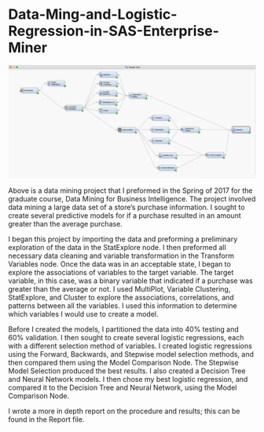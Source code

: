 # Data-Ming-and-Logistic-Regression-in-SAS-Enterprise-Miner


![Screenshot](Data%20Mining%20Diagram.png)

Above is a data mining project that I preformed in the Spring of 2017 for the graduate course, Data Mining for Business Intelligence. The project involved data mining a large data set of a store’s purchase information. I sought to create several predictive models for if a purchase resulted in an amount greater than the average purchase. 

I began this project by importing the data and preforming a preliminary exploration of the data in the StatExplore node. I then preformed all necessary data cleaning and variable transformation in the Transform Variables node. Once the data was in an acceptable state, I began to explore the associations of variables to the target variable. The target variable, in this case, was a binary variable that indicated if a purchase was greater than the average or not. I used MultiPlot, Variable Clustering, StatExplore, and Cluster to explore the associations, correlations, and patterns between all the variables. I used this information to determine which variables I would use to create a model. 

Before I created the models, I partitioned the data into 40% testing and 60% validation. I then sought to create several logistic regressions, each with a different selection method of variables. I created logistic regressions using the Forward, Backwards, and Stepwise model selection methods, and then compared them using the Model Comparison Node. The Stepwise Model Selection produced the best results. I also created a Decision Tree and Neural Network models. I then chose my best logistic regression, and compared it to the Decision Tree and Neural Network, using the Model Comparison Node. 

I wrote a more in depth report on the procedure and results; this can be found in the Report file. 
